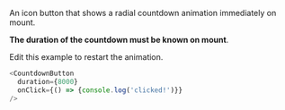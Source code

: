 An icon button that shows a radial countdown animation immediately on mount.

**The duration of the countdown must be known on mount**.

Edit this example to restart the animation.

```js
<CountdownButton
  duration={8000}
  onClick={() => {console.log('clicked!')}}
/>
```
